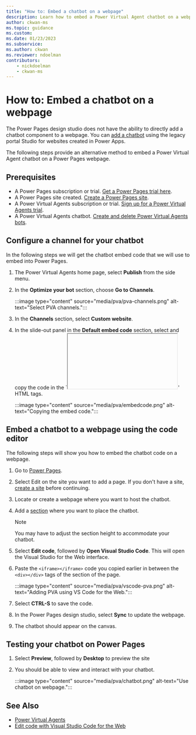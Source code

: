 ```yaml
---
title: "How to: Embed a chatbot on a webpage"
description: Learn how to embed a Power Virtual Agent chatbot on a webpage in Power Pages.
author: ckwan-ms
ms.topic: guidance
ms.custom: 
ms.date: 01/23/2023
ms.subservice:
ms.author: ckwan 
ms.reviewer: ndoelman
contributors:
    - nickdoelman
    - ckwan-ms
---
```


# How to: Embed a chatbot on a webpage

The Power Pages design studio does not have the ability to directly add a chatbot component to a webpage. You can [add a chatbot](/power-apps/maker/portals/add-chatbot) using the legacy portal Studio for websites created in Power Apps. 

The following steps provide an alternative method to embed a Power Virtual Agent chatbot on a Power Pages webpage.

## Prerequisites

- A Power Pages subscription or trial. [Get a Power Pages trial here](../getting-started/trial-signup.md).
- A Power Pages site created. [Create a Power Pages site](../getting-started/create-manage.md).
- A Power Virtual Agents subscription or trial. [Sign up for a Power Virtual Agents trial](/power-virtual-agents/sign-up-individual).
- A Power Virtual Agents chatbot. [Create and delete Power Virtual Agents bots](/power-virtual-agents/authoring-first-bot).

## Configure a channel for your chatbot

In the following steps we will get the chatbot embed code that we will use to embed into Power Pages.

1. The Power Virtual Agents home page, select **Publish** from the side menu.

1. In the **Optimize your bot** section, choose **Go to Channels**.

    :::image type="content" source="media/pva/pva-channels.png" alt-text="Select PVA channels.":::

1. In the **Channels** section, select **Custom website**.

1. In the slide-out panel in the **Default embed code** section, select and copy the code in the `<iframe></iframe>' HTML tags.

    :::image type="content" source="media/pva/embedcode.png" alt-text="Copying the embed code.":::

## Embed a chatbot to a webpage using the code editor

The following steps will show you how to embed the chatbot code on a webpage.

1. Go to [Power Pages](https://aka.ms/mpp).

1. Select Edit on the site you want to add a page. If you don't have a site, [create a site](../getting-started/create-manage.md) before continuing.

1. Locate or create a webpage where you want to host the chatbot.

1. Add a [section](../getting-started/add-sections.md) where you want to place the chatbot.

    > [!NOTE]
    > You may have to adjust the section height to accommodate your chatbot.

1. Select **Edit code**, followed by **Open Visual Studio Code**. This will open the Visual Studio for the Web interface.

1. Paste the `<iframe></iframe>` code you copied earlier in between the `<div></div>` tags of the section of the page.

    :::image type="content" source="media/pva/vscode-pva.png" alt-text="Adding PVA using VS Code for the Web.":::

1. Select **CTRL-S** to save the code.

1. In the Power Pages design studio, select **Sync** to update the webpage.

1. The chatbot should appear on the canvas.

## Testing your chatbot on Power Pages

1. Select **Preview**, followed by **Desktop** to preview the site

1. You should be able to view and interact with your chatbot.

    :::image type="content" source="media/pva/chatbot.png" alt-text="Use chatbot on webpage.":::

## See Also

- [Power Virtual Agents](/power-virtual-agents/)
- [Edit code with Visual Studio Code for the Web](../configure/visual-studio-code-editor.md)
